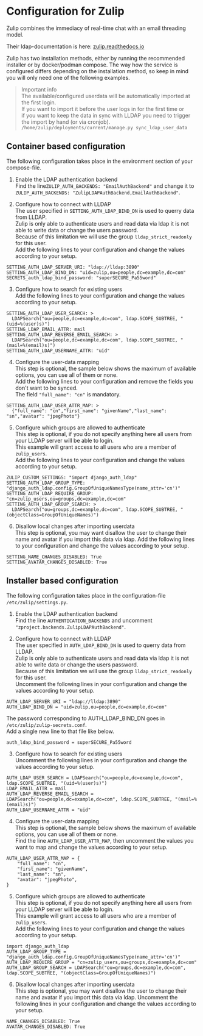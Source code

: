 # Configuration for Zulip

Zulip combines the immediacy of real-time chat with an email threading model.

Their ldap-documentation is here: [zulip.readthedocs.io](https://zulip.readthedocs.io/en/stable/production/authentication-methods.html#ldap-including-active-directory)

Zulip has two installation methods, either by running the recommended installer or by docker/podman compose.
The way how the service is configured differs depending on the installation method, so keep in mind you will only need one of the following examples.

> Important info  
> The available/configured userdata will be automatically imported at the first login.  
> If you want to import it before the user logs in for the first time or  
> if you want to keep the data in sync with LLDAP you need to trigger the import by hand (or via cronjob).  
> `/home/zulip/deployments/current/manage.py sync_ldap_user_data`

## Container based configuration
The following configuration takes place in the environment section of your compose-file.

1) Enable the LDAP authentication backend  
Find the line`ZULIP_AUTH_BACKENDS: "EmailAuthBackend"` and change it to `ZULIP_AUTH_BACKENDS: "ZulipLDAPAuthBackend,EmailAuthBackend"`.

2) Configure how to connect with LLDAP  
The user specified in `SETTING_AUTH_LDAP_BIND_DN` is used to querry data from LLDAP.  
Zulip is only able to authenticate users and read data via ldap it is not able to write data or change the users password.  
Because of this limitation we will use the group `lldap_strict_readonly` for this user.  
Add the following lines to your configuration and change the values according to your setup.
```
SETTING_AUTH_LDAP_SERVER_URI: "ldap://lldap:3890"
SETTING_AUTH_LDAP_BIND_DN: "uid=zulip,ou=people,dc=example,dc=com"
SECRETS_auth_ldap_bind_password: "superSECURE_Pa55word"
```

3) Configure how to search for existing users  
Add the following lines to your configuration and change the values according to your setup.
```
SETTING_AUTH_LDAP_USER_SEARCH: >
  LDAPSearch("ou=people,dc=example,dc=com", ldap.SCOPE_SUBTREE, "(uid=%(user)s)")
SETTING_LDAP_EMAIL_ATTR: mail
SETTING_AUTH_LDAP_REVERSE_EMAIL_SEARCH: >
  LDAPSearch("ou=people,dc=example,dc=com", ldap.SCOPE_SUBTREE, "(mail=%(email)s)")
SETTING_AUTH_LDAP_USERNAME_ATTR: "uid"
```

4) Configure the user-data mapping  
This step is optional, the sample below shows the maximum of available options, you can use all of them or none.  
Add the following lines to your configuration and remove the fields you don't want to be synced.  
The field `"full_name": "cn"` is mandatory.  
```
SETTING_AUTH_LDAP_USER_ATTR_MAP: >
  {"full_name": "cn","first_name": "givenName","last_name": "sn","avatar": "jpegPhoto"}
```

5) Configure which groups are allowed to authenticate  
This step is optional, if you do not specify anything here all users from your LLDAP server will be able to login.  
This example will grant access to all users who are a member of `zulip_users`.  
Add the following lines to your configuration and change the values according to your setup.  
```
ZULIP_CUSTOM_SETTINGS: "import django_auth_ldap"
SETTING_AUTH_LDAP_GROUP_TYPE: "django_auth_ldap.config.GroupOfUniqueNamesType(name_attr='cn')"
SETTING_AUTH_LDAP_REQUIRE_GROUP: "cn=zulip_users,ou=groups,dc=example,dc=com"
SETTING_AUTH_LDAP_GROUP_SEARCH: >
  LDAPSearch("ou=groups,dc=example,dc=com", ldap.SCOPE_SUBTREE, "(objectClass=GroupOfUniqueNames)")
```

6) Disallow local changes after importing userdata  
This step is optional, you may want disallow the user to change their name and avatar if you import this data via ldap.
Add the following lines to your configuration and change the values according to your setup.
```
SETTING_NAME_CHANGES_DISABLED: True
SETTING_AVATAR_CHANGES_DISABLED: True
```

## Installer based configuration
The following configuration takes place in the configuration-file `/etc/zulip/settings.py`.

1) Enable the LDAP authentication backend  
Find the line `AUTHENTICATION_BACKENDS` and uncomment `"zproject.backends.ZulipLDAPAuthBackend"`.

2) Configure how to connect with LLDAP  
The user specified in `AUTH_LDAP_BIND_DN` is used to querry data from LLDAP.  
Zulip is only able to authenticate users and read data via ldap it is not able to write data or change the users password.  
Because of this limitation we will use the group `lldap_strict_readonly` for this user.  
Uncomment the following lines in your configuration and change the values according to your setup.
```
AUTH_LDAP_SERVER_URI = "ldap://lldap:3890"
AUTH_LDAP_BIND_DN = "uid=zulip,ou=people,dc=example,dc=com"
```

The password corresponding to AUTH_LDAP_BIND_DN goes in `/etc/zulip/zulip-secrets.conf`.  
Add a single new line to that file like below.
```
auth_ldap_bind_password = superSECURE_Pa55word
```

3) Configure how to search for existing users  
Uncomment the following lines in your configuration and change the values according to your setup.
```
AUTH_LDAP_USER_SEARCH = LDAPSearch("ou=people,dc=example,dc=com", ldap.SCOPE_SUBTREE, "(uid=%(user)s)")
LDAP_EMAIL_ATTR = mail
AUTH_LDAP_REVERSE_EMAIL_SEARCH = LDAPSearch("ou=people,dc=example,dc=com", ldap.SCOPE_SUBTREE, "(mail=%(email)s)")
AUTH_LDAP_USERNAME_ATTR = "uid"
```

4) Configure the user-data mapping  
This step is optional, the sample below shows the maximum of available options, you can use all of them or none.  
Find the line `AUTH_LDAP_USER_ATTR_MAP`, then uncomment the values you want to map and change the values according to your setup.
```
AUTH_LDAP_USER_ATTR_MAP = {
    "full_name": "cn",
    "first_name": "givenName",
    "last_name": "sn",
    "avatar": "jpegPhoto",
}
```

5) Configure which groups are allowed to authenticate  
This step is optional, if you do not specify anything here all users from your LLDAP server will be able to login.  
This example will grant access to all users who are a member of `zulip_users`.  
Add the following lines to your configuration and change the values according to your setup.  
```
import django_auth_ldap
AUTH_LDAP_GROUP_TYPE = "django_auth_ldap.config.GroupOfUniqueNamesType(name_attr='cn')"
AUTH_LDAP_REQUIRE_GROUP = "cn=zulip_users,ou=groups,dc=example,dc=com"
AUTH_LDAP_GROUP_SEARCH = LDAPSearch("ou=groups,dc=example,dc=com", ldap.SCOPE_SUBTREE, "(objectClass=GroupOfUniqueNames)")
```

6) Disallow local changes after importing userdata  
This step is optional, you may want disallow the user to change their name and avatar if you import this data via ldap.
Uncomment the following lines in your configuration and change the values according to your setup.
```
NAME_CHANGES_DISABLED: True
AVATAR_CHANGES_DISABLED: True
```
